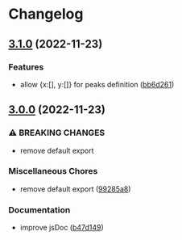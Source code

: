 # Changelog

## [3.1.0](https://github.com/cheminfo/peaks-similarity/compare/v3.0.0...v3.1.0) (2022-11-23)


### Features

* allow {x:[], y:[]} for peaks definition ([bb6d261](https://github.com/cheminfo/peaks-similarity/commit/bb6d261bd720c98e87bd0f63d6500d057470e724))

## [3.0.0](https://github.com/cheminfo/peaks-similarity/compare/v2.3.1...v3.0.0) (2022-11-23)


### ⚠ BREAKING CHANGES

* remove default export

### Miscellaneous Chores

* remove default export ([99285a8](https://github.com/cheminfo/peaks-similarity/commit/99285a88cd89d048d95de79d72794a6991aec429))


### Documentation

* improve jsDoc ([b47d149](https://github.com/cheminfo/peaks-similarity/commit/b47d14906c69db60036dae562590b2a696eaffac))
